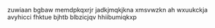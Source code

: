 zuwiaan bgbaw memdpkqxrjr jadkjmqkjkna xmsvwzkn ah wxuukckja avyhicci fhktue bjhtb blbzicjqv hhiibumiqkxp